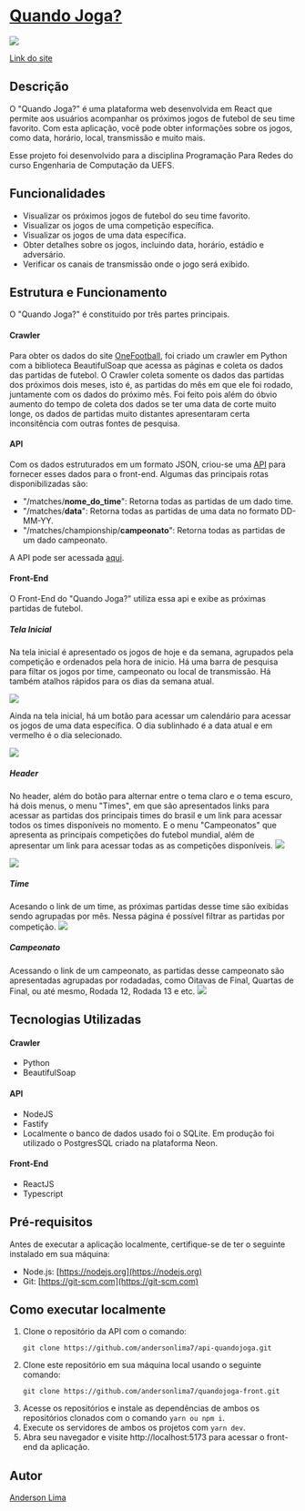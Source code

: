 
# [Quando Joga?](https://quandojoga.vercel.app)

![](https://i.ibb.co/tMVzV2c/logotipo.png)

[Link do site](https://quandojoga.vercel.app)

## Descrição

O "Quando Joga?" é uma plataforma web desenvolvida em React que permite aos usuários acompanhar os próximos jogos de futebol de seu time favorito. Com esta aplicação, você pode obter informações sobre os jogos, como data, horário, local, transmissão e muito mais.

Esse projeto foi desenvolvido para a disciplina Programação Para Redes do curso Engenharia de Computação da UEFS.

## Funcionalidades

- Visualizar os próximos jogos de futebol do seu time favorito.
- Visualizar os jogos de uma competição específica.
- Visualizar os jogos de uma data específica. 
- Obter detalhes sobre os jogos, incluindo data, horário, estádio e adversário.
- Verificar os canais de transmissão onde o jogo será exibido.



## Estrutura e Funcionamento

O "Quando Joga?" é constituido por três partes principais.
 #### Crawler
Para obter os dados do site [OneFootball](https://onefootball.com/), foi criado um crawler em Python com a biblioteca BeautifulSoap que acessa as páginas e coleta os dados das partidas de futebol. O Crawler coleta somente os dados das partidas dos próximos dois meses, isto é, as partidas do mês em que ele foi rodado, juntamente com os dados do próximo mês. Foi feito pois além do óbvio aumento do tempo de coleta dos dados se ter uma data de corte muito longe, os dados de partidas muito distantes apresentaram certa inconsitência com outras fontes de pesquisa.

#### API
Com os dados estruturados em um formato JSON, criou-se uma [API](https://github.com/andersonlima7/api-quandojoga) para fornecer esses dados para o front-end. Algumas das principais rotas disponibilizadas são:

- "/matches/**nome_do_time**": Retorna todas as partidas de um dado time.
- "/matches/**data**": Retorna todas as partidas de uma data no formato DD-MM-YY.
- "/matches/championship/**campeonato**": Retorna todas as partidas de um dado campeonato.

A API pode ser acessada [aqui](https://github.com/andersonlima7/api-quandojoga).


#### Front-End 
O Front-End do "Quando Joga?" utiliza essa api e exibe as próximas partidas de futebol. 

#####  Tela Inicial
Na tela inicial é apresentado os jogos de hoje e da semana, agrupados pela competição e ordenados pela hora de inicio. Há uma barra de pesquisa para filtar os jogos por time, campeonato ou local de transmissão. Há também atalhos rápidos para os dias da semana atual.

![](https://i.ibb.co/5sFtbJq/home.png)

Ainda na tela inicial, há um botão para acessar um calendário para acessar os jogos de uma data específica. O dia sublinhado é a data atual e em vermelho é o dia selecionado.

![](https://i.ibb.co/6NdMC5F/home-calendar.png)

##### Header

No header, além do botão para alternar entre o tema claro e o tema escuro, há dois menus, o menu "Times", em que são apresentados links para acessar as partidas dos principais times do brasil e um link para acessar todos os times disponíveis no momento. E o menu "Campeonatos" que apresenta as principais competições do futebol mundial, além de apresentar um link para acessar todas as as competições disponíveis.
![](https://i.ibb.co/Mg9Wh3X/header-teams.png)

![](https://i.ibb.co/XCvxj6n/header-championships.png)

##### Time

Acesando o link de um time, as próximas partidas desse time são exibidas sendo agrupadas por mês. Nessa página é possível filtrar as partidas por competição.
![](https://i.ibb.co/58h0Z9B/team.png)

##### Campeonato
Acessando o link de um campeonato, as partidas desse campeonato são apresentadas agrupadas por rodadadas, como Oitavas de Final, Quartas de Final, ou até mesmo, Rodada 12,  Rodada 13 e etc. 
![](https://i.ibb.co/CQWNYJD/championship.png)

## Tecnologias Utilizadas

#### Crawler
- Python
- BeautifulSoap

#### API
- NodeJS
- Fastify
- Localmente o banco de dados usado foi o SQLite. Em produção foi utilizado o PostgresSQL criado na plataforma Neon.

#### Front-End
- ReactJS
- Typescript

## Pré-requisitos

Antes de executar a aplicação localmente, certifique-se de ter o seguinte instalado em sua máquina:

- Node.js: [https://nodejs.org](https://nodejs.org) 
- Git: [https://git-scm.com](https://git-scm.com)

## Como executar localmente

1. Clone o repositório da API com o comando:
	````
	git clone https://github.com/andersonlima7/api-quandojoga.git
	````
2. Clone este repositório em sua máquina local usando o seguinte comando:
	````
	git clone https://github.com/andersonlima7/quandojoga-front.git
	````
3. Acesse os repositórios e instale as dependências de ambos os repositórios clonados com o comando `yarn ou npm i`.
4. Execute os servidores de ambos os projetos com `yarn dev`.
5. Abra seu navegador e visite http://localhost:5173 para acessar o front-end da aplicação.


## Autor 
[Anderson Lima](https://github.com/andersonlima7)
	
	


